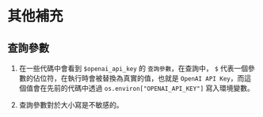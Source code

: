 # 其他補充

## 查詢參數

1. 在一些代碼中會看到 `$openai_api_key` 的 `查詢參數`，在查詢中， `$` 代表一個參數的佔位符，在執行時會被替換為真實的值，也就是 `OpenAI API Key`，而這個值會在先前的代碼中透過 `os.environ["OPENAI_API_KEY"]` 寫入環境變數。

2. 查詢參數對於大小寫是不敏感的。